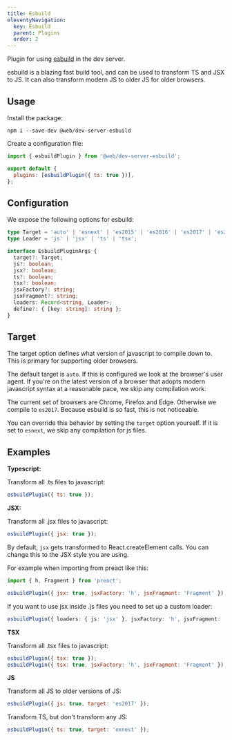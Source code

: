 ```yaml
---
title: Esbuild
eleventyNavigation:
  key: Esbuild
  parent: Plugins
  order: 2
---
```


Plugin for using [esbuild](https://github.com/evanw/esbuild) in the dev server.

esbuild is a blazing fast build tool, and can be used to transform TS and JSX to JS. It can also transform modern JS to older JS for older browsers.

## Usage

Install the package:

```
npm i --save-dev @web/dev-server-esbuild
```

Create a configuration file:

```js
import { esbuildPlugin } from '@web/dev-server-esbuild';

export default {
  plugins: [esbuildPlugin({ ts: true })],
};
```

## Configuration

We expose the following options for esbuild:

```ts
type Target = 'auto' | 'esnext' | 'es2015' | 'es2016' | 'es2017' | 'es2018' | 'es2019' | 'es2020';
type Loader = 'js' | 'jsx' | 'ts' | 'tsx';

interface EsbuildPluginArgs {
  target?: Target;
  js?: boolean;
  jsx?: boolean;
  ts?: boolean;
  tsx?: boolean;
  jsxFactory?: string;
  jsxFragment?: string;
  loaders: Record<string, Loader>;
  define?: { [key: string]: string };
}
```

## Target

The target option defines what version of javascript to compile down to. This is primary for supporting older browsers.

The default target is `auto`. If this is configured we look at the browser's user agent. If you're on the latest version of a browser that adopts modern javascript syntax at a reasonable pace, we skip any compilation work.

The current set of browsers are Chrome, Firefox and Edge. Otherwise we compile to `es2017`. Because esbuild is so fast, this is not noticeable.

You can override this behavior by setting the `target` option yourself. If it is set to `esnext`, we skip any compilation for js files.

## Examples

**Typescript:**

Transform all .ts files to javascript:

```js
esbuildPlugin({ ts: true });
```

**JSX:**

Transform all .jsx files to javascript:

```js
esbuildPlugin({ jsx: true });
```

By default, `jsx` gets transformed to React.createElement calls. You can change this to the JSX style you are using.

For example when importing from preact like this:

```js
import { h, Fragment } from 'preact';
```

```js
esbuildPlugin({ jsx: true, jsxFactory: 'h', jsxFragment: 'Fragment' });
```

If you want to use jsx inside .js files you need to set up a custom loader:

```ts
esbuildPlugin({ loaders: { js: 'jsx' }, jsxFactory: 'h', jsxFragment: 'Fragment' });
```

**TSX**

Transform all .tsx files to javascript:

```js
esbuildPlugin({ tsx: true });
esbuildPlugin({ tsx: true, jsxFactory: 'h', jsxFragment: 'Fragment' });
```

**JS**

Transform all JS to older versions of JS:

```js
esbuildPlugin({ js: true, target: 'es2017' });
```

Transform TS, but don't transform any JS:

```js
esbuildPlugin({ ts: true, target: 'exnest' });
```
